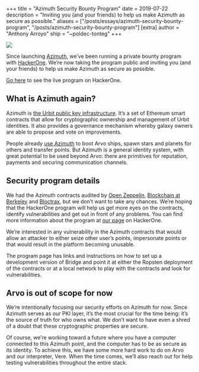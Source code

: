 +++
title = "Azimuth Security Bounty Program"
date = 2019-07-22
description = "Inviting you (and your friends) to help us make Azimuth as secure as possible."
aliases = ["/posts/essays/azimuth-security-bounty-program", "/posts/azimuth-security-bounty-program"]
[extra]
author = "Anthony Arroyo"
ship = "~poldec-tonteg"
+++

![](https://media.urbit.org/site/posts/essays/azimuth-security-bounty-program-1.jpg)

Since launching [Azimuth](https://urbit.org/posts/azimuth-is-on-chain/), we’ve been running a private bounty program with [HackerOne](https://hackerone.com/). We’re now taking the program public and inviting you (and your friends) to help us make Azimuth as secure as possible.

[Go here](https://hackerone.com/tlon) to see the live program on HackerOne.

## What is Azimuth again?

Azimuth is [the Urbit public key infrastructure](https://urbit.org/posts/azimuth-is-on-chain/). It’s a set of Ethereum smart contracts that allow for cryptographic ownership and management of Urbit identities. It also provides a governance mechanism whereby galaxy owners are able to propose and vote on improvements.

People already [use Azimuth](https://github.com/urbit/bridge) to boot Arvo ships, spawn stars and planets for others and transfer points. But Azimuth is a general identity system, with great potential to be used beyond Arvo: there are primitives for reputation, payments and securing communication channels.

## Security program details

We had the Azimuth contracts audited by [Open Zeppelin](https://openzeppelin.org/), [Blockchain at Berkeley](https://blockchain.berkeley.edu/) and [Bloctrax](https://www.bloctrax.com/), but we don’t want to take any chances. We’re hoping that the HackerOne program will help us get more eyes on the contracts, identify vulnerabilities and get out in front of any problems. You can find more information about the program at [our page](https://hackerone.com/tlon) on HackerOne.

We’re interested in any vulnerability in the Azimuth contracts that would allow an attacker to either seize other user’s points, impersonate points or that would result in the platform becoming unusable.

The program page has links and instructions on how to set up a development version of Bridge and point it at either the Ropsten deployment of the contracts or at a local network to play with the contracts and look for vulnerabilities.

## Arvo is out of scope for now

We’re intentionally focusing our security efforts on Azimuth for now. Since Azimuth serves as our PKI layer, it’s the most crucial for the time being: it’s the source of truth for who owns what. We don’t want to have even a shred of a doubt that these cryptographic properties are secure.

Of course, we’re working toward a future where you have a computer connected to this Azimuth point, and the computer has to be as secure as its identity. To achieve this, we have some more hard work to do on Arvo and our interpreter, Vere. When the time comes, we’ll also reach out for help testing vulnerabilities throughout the entire stack.
